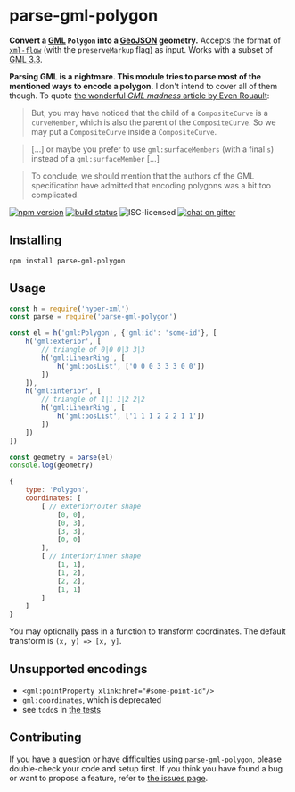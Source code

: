 # parse-gml-polygon

**Convert a [GML](https://en.wikipedia.org/wiki/Geography_Markup_Language) `Polygon` into a [GeoJSON](http://geojson.org) geometry.** Accepts the format of [`xml-flow`](https://www.npmjs.com/package/xml-flow) (with the `preserveMarkup` flag) as input. Works with a subset of [GML 3.3](https://portal.opengeospatial.org/files/?artifact_id=46568).

**Parsing GML is a nightmare. This module tries to parse most of the mentioned ways to encode a polygon.** I don't intend to cover all of them though. To quote [the wonderful *GML madness* article by Even Rouault](http://erouault.blogspot.de/2014/04/gml-madness.html):

> But, you may have noticed that the child of a `CompositeCurve` is a `curveMember`, which is also the parent of the `CompositeCurve`. So we may put a `CompositeCurve` inside a `CompositeCurve`.

> […] or maybe you prefer to use `gml:surfaceMembers` (with a final `s`) instead of a `gml:surfaceMember` […]

> To conclude, we should mention that the authors of the GML specification have admitted that encoding polygons was a bit too complicated.

[![npm version](https://img.shields.io/npm/v/parse-gml-polygon.svg)](https://www.npmjs.com/package/parse-gml-polygon)
[![build status](https://img.shields.io/travis/derhuerst/parse-gml-polygon.svg)](https://travis-ci.org/derhuerst/parse-gml-polygon)
![ISC-licensed](https://img.shields.io/github/license/derhuerst/parse-gml-polygon.svg)
[![chat on gitter](https://badges.gitter.im/derhuerst.svg)](https://gitter.im/derhuerst)


## Installing

```shell
npm install parse-gml-polygon
```


## Usage

```js
const h = require('hyper-xml')
const parse = require('parse-gml-polygon')

const el = h('gml:Polygon', {'gml:id': 'some-id'}, [
	h('gml:exterior', [
		// triangle of 0|0 0|3 3|3
		h('gml:LinearRing', [
			h('gml:posList', ['0 0 0 3 3 3 0 0'])
		])
	]),
	h('gml:interior', [
		// triangle of 1|1 1|2 2|2
		h('gml:LinearRing', [
			h('gml:posList', ['1 1 1 2 2 2 1 1'])
		])
	])
])

const geometry = parse(el)
console.log(geometry)
```

```js
{
	type: 'Polygon',
	coordinates: [
		[ // exterior/outer shape
			[0, 0],
			[0, 3],
			[3, 3],
			[0, 0]
		],
		[ // interior/inner shape
			[1, 1],
			[1, 2],
			[2, 2],
			[1, 1]
		]
	]
}
```

You may optionally pass in a function to transform coordinates. The default transform is `(x, y) => [x, y]`.


## Unsupported encodings

- `<gml:pointProperty xlink:href="#some-point-id"/>`
- `gml:coordinates`, which is deprecated
- see `todo`s in [the tests](test.js)


## Contributing

If you have a question or have difficulties using `parse-gml-polygon`, please double-check your code and setup first. If you think you have found a bug or want to propose a feature, refer to [the issues page](https://github.com/derhuerst/parse-gml-polygon/issues).
